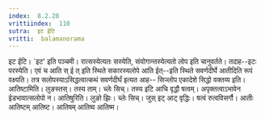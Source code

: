 ```yaml
---
index:  8.2.28
vrittiindex:  110
sutra:  इट ईटि
vritti:  balamanorama 
---
```


इट ईटि। `इट' इति पञ्चमी। रात्सस्येत्यतः सस्येति, संयोगान्तस्येत्यतो लोप इति चानुवर्तते। तदाह--इटः परस्येति। एवं च आति स् ई त् इति स्थिते सकारस्यलोपे आति ईत्--इति स्थिते सवर्णदीर्घे आतीदिति रूपं वक्ष्यति। तत्र सलोपस्याऽसिद्धत्वात्कथं सवर्णदीर्घं इत्यत आह-- सिज्लोप एकादेशे सिद्धो वक्तव्य इति। आतिष्टामिति। लुङस्तस्। तस्य ताम्। च्लेः सिच्। तस्य इटि आचि वृद्धौ षत्वम्। अपृक्तत्वाऽभावेन ईडभावात्सलोपो न। आतिषुरिति। लुङो झिः। च्लेः सिच्। जुस् इट् आट् वृद्धिः। षत्वं रुत्वविसर्गौ। आतीः आतिष्टम् आतिष्ट। आतिषम् आतिष्व आतिष्म।


